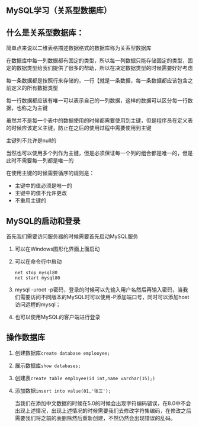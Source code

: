 ## MySQL学习（关系型数据库）

## 什么是关系型数据库：

简单点来说以二维表格描述数据格式的数据库称为关系型数据库

在数据库中每一列数据都有固定的类型，所以每一列数据只能存储固定的类型，固定的数据类型给我们提供了很多的帮助，所以在决定数据类型的时候需要好好考虑

每一条数据都是按照行来存储的，一行【就是一条数据，每一条数据都应该包含之前定义的所有数据类型

每一行数据都应该有唯一可以表示自己的一列数据，这样的数据可以区分每一行数据，也称之为主键

虽然并不是每一个表中的数据使用的时候都需要使用到主键，但是程序员在定义表的时候应该定义主键，防止在之后的使用过程中需要使用到主键

主键列不允许是null的

当然也可以使用多个列作为主键，但是必须保证每一个列的组合都是唯一的，但是此时不需要每一列都是唯一的

在使用主键的时候需要循序的规则是：

- 主键中的值必须是唯一的
- 主键中的值不允许更改
- 不重用主键的

## MySQL的启动和登录

首先我们需要访问服务器的时候需要首先启动MySQL服务

1. 可以在Windows图形化界面上面启动

2. 可以在命令行中启动

   ```\
   net stop mysql80
   net start mysql80
   ```

3. mysql -uroot -p密码，登录的时候可以先输入用户名然后再输入密码，当我们需要访问不同版本的MySQL时可以使用-P添加端口号，同时可以添加host访问远程的mysql；

4. 也可以使用MySQL的客户端进行登录



## 操作数据库

1. 创建数据库`create database emplooyee;`

2. 展示数据库`show databases;`

3. 创建表`create table employee(id int,name varchar(15);)`

4. 添加数据`insert into value(01,'张三');`

   当我们在添加中文数据的时候在5.0的时候会出现字符编码错误，在8.0中不会出现上述情况，出现上述情况的时候需要我们去修改字符集编码，在修改之后需要我们将之前的表删除然后重新创建，不然仍然会出现错误的乱码。

   
